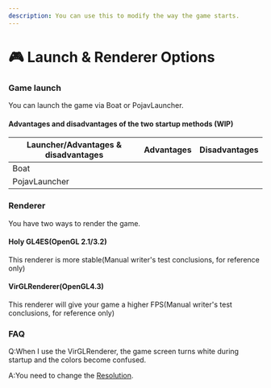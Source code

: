 ```yaml
---
description: You can use this to modify the way the game starts.
---
```


# 🎮 Launch & Renderer Options

### Game launch

You can launch the game via Boat or PojavLauncher.

#### Advantages and disadvantages of the two startup methods (WIP)

| Launcher/Advantages & disadvantages | Advantages | Disadvantages |
| ----------------------------------- | ---------- | ------------- |
| Boat                                |            |               |
| PojavLauncher                       |            |               |

### Renderer

You have two ways to render the game.

#### Holy GL4ES(OpenGL 2.1/3.2)

This renderer is more stable(Manual writer's test conclusions, for reference only)

#### VirGLRenderer(OpenGL4.3)

This renderer will give your game a higher FPS(Manual writer's test conclusions, for reference only)

### FAQ

Q:When I use the VirGLRenderer, the game screen turns white during startup and the colors become confused.

A:You need to change the [Resolution](resolution.md).
